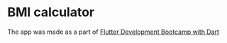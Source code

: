 # BMI calculator

The app was made as a part of [Flutter Development Bootcamp with Dart](https://github.com/londonappbrewery/Flutter-Course-Resources)